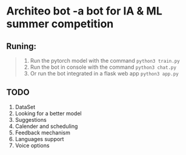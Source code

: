 # Architeo bot -a bot for IA & ML summer competition

## Runing:

> 1. Run the pytorch model with the command `python3 train.py`
> 2. Run the bot in console with the command `python3 chat.py`
> 3. Or run the bot integrated in a flask web app `python3 app.py`




## TODO
1. DataSet
2. Looking for a better model
3. Suggestions
3. Calender and scheduling
4. Feedback mechanism
5. Languages support
6. Voice options

